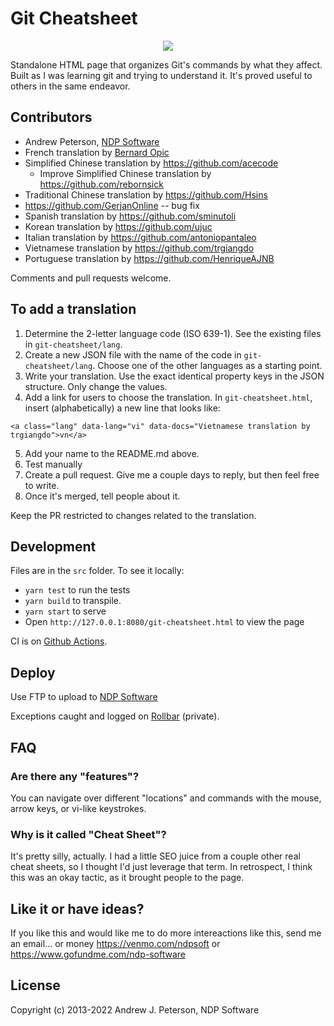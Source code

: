 # Git Cheatsheet

<div align="center">
  <img src="https://i.imgur.com/vD2hXkf.png" />
</div>

Standalone HTML page that organizes Git's commands by what they affect.
Built as I was learning git and trying to understand it. It's proved useful
to others in the same endeavor.

## Contributors

* Andrew Peterson, [NDP Software](https://ndpsoftware.com)
* French translation by [Bernard Opic](https://blogs.media-tips.com/bernard.opic/)
* Simplified Chinese translation by https://github.com/acecode
    * Improve Simplified Chinese translation by https://github.com/rebornsick
* Traditional Chinese translation by https://github.com/Hsins
* https://github.com/GerjanOnline -- bug fix
* Spanish translation by https://github.com/sminutoli
* Korean translation by https://github.com/ujuc
* Italian translation by https://github.com/antoniopantaleo
* Vietnamese translation by https://github.com/trgiangdo
* Portuguese translation by https://github.com/HenriqueAJNB

Comments and pull requests welcome.

## To add a translation

1. Determine the 2-letter language code (ISO 639-1). See the existing files in `git-cheatsheet/lang`.
2. Create a new JSON file with the name of the code in `git-cheatsheet/lang`. Choose one of the other languages as a starting point.
3. Write your translation. Use the exact identical property keys in the JSON structure. Only change the values.
4. Add a link for users to choose the translation. In `git-cheatsheet.html`, insert (alphabetically) a new line that looks like:
```
<a class="lang" data-lang="vi" data-docs="Vietnamese translation by trgiangdo">vn</a>
```
5. Add your name to the README.md above.
6. Test manually
7. Create a pull request. Give me a couple days to reply, but then feel free to write.
8. Once it's merged, tell people about it.

Keep the PR restricted to changes related to the translation.


## Development

Files are in the `src` folder. To see it locally:
- `yarn test` to run the tests
- `yarn build` to transpile. 
- `yarn start` to serve
- Open `http://127.0.0.1:8080/git-cheatsheet.html` to view the page

CI is on [Github Actions](https://github.com/ndp/git-cheatsheet/actions).

## Deploy

Use FTP to upload to [NDP Software](http://www.ndpsoftware.com/)

Exceptions caught and logged on [Rollbar](https://rollbar.com/ndpsoftware/git-cheatsheet/) (private).

## FAQ

### Are there any "features"?

You can navigate over different "locations" and commands with the mouse, arrow keys, or vi-like keystrokes.

### Why is it called "Cheat Sheet"?

It's pretty silly, actually. I had a little SEO juice from a couple other real cheat sheets,
so I thought I'd just leverage that term. In retrospect, I think this was an
okay tactic, as it brought people to the page.

## Like it or have ideas?

If you like this and would like me to do more intereactions like this, send me an email... or money https://venmo.com/ndpsoft or  https://www.gofundme.com/ndp-software

## License

Copyright (c) 2013-2022 Andrew J. Peterson, NDP Software
